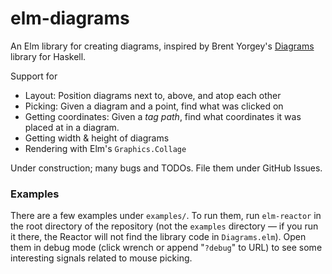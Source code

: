 # elm-diagrams

An Elm library for creating diagrams, inspired by Brent Yorgey's [Diagrams](http://projects.haskell.org/diagrams/) library for Haskell.

Support for

- Layout: Position diagrams next to, above, and atop each other
- Picking: Given a diagram and a point, find what was clicked on
- Getting coordinates: Given a _tag path_, find what coordinates it was placed at in a diagram.
- Getting width & height of diagrams
- Rendering with Elm's `Graphics.Collage`

Under construction; many bugs and TODOs. File them under GitHub Issues.

### Examples

There are a few examples under `examples/`. To run them, run `elm-reactor` in the root directory of the repository (not the `examples` directory — if you run it there, the Reactor will not find the library code in `Diagrams.elm`). Open them in debug mode (click wrench or append "`?debug`" to URL) to see some interesting signals related to mouse picking.